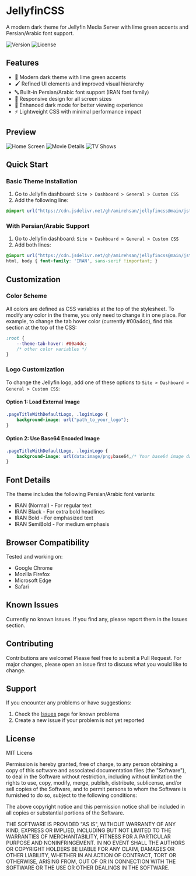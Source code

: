 # JellyfinCSS

A modern dark theme for Jellyfin Media Server with lime green accents and Persian/Arabic font support.

![Version](https://img.shields.io/badge/version-1.0.0-brightgreen)
![License](https://img.shields.io/badge/license-MIT-blue)

## Features

- 🎨 Modern dark theme with lime green accents
- 🖌️ Refined UI elements and improved visual hierarchy
- 🔤 Built-in Persian/Arabic font support (IRAN font family)
- 📱 Responsive design for all screen sizes
- 🌙 Enhanced dark mode for better viewing experience
- ⚡ Lightweight CSS with minimal performance impact

## Preview

![Home Screen](screenshots/homepage.png)
![Movie Details](screenshots/details.png)
![TV Shows](screenshots/shows.png)


## Quick Start

### Basic Theme Installation

1. Go to Jellyfin dashboard: `Site > Dashboard > General > Custom CSS`
2. Add the following line:
```css
@import url("https://cdn.jsdelivr.net/gh/amirehsan/jellyfincss@main/jstyles.css");
```

### With Persian/Arabic Support

1. Go to Jellyfin dashboard: `Site > Dashboard > General > Custom CSS`
2. Add both lines:
```css
@import url("https://cdn.jsdelivr.net/gh/amirehsan/jellyfincss@main/jstyles.css");
html, body { font-family: 'IRAN', sans-serif !important; }
```

## Customization

### Color Scheme

All colors are defined as CSS variables at the top of the stylesheet. To modify any color in the theme, you only need to change it in one place. For example, to change the tab hover color (currently #00a4dc), find this section at the top of the CSS:

```css
:root {
    --theme-tab-hover: #00a4dc;
    /* other color variables */
}
```

### Logo Customization

To change the Jellyfin logo, add one of these options to `Site > Dashboard > General > Custom CSS`:

#### Option 1: Load External Image
```css
.pageTitleWithDefaultLogo, .loginLogo {
    background-image: url("path_to_your_logo");
}
```

#### Option 2: Use Base64 Encoded Image
```css
.pageTitleWithDefaultLogo, .loginLogo {
    background-image: url(data:image/png;base64,/* Your base64 image data */);
}
```

## Font Details

The theme includes the following Persian/Arabic font variants:
- IRAN (Normal) - For regular text
- IRAN Black - For extra bold headlines
- IRAN Bold - For emphasized text
- IRAN SemiBold - For medium emphasis

## Browser Compatibility

Tested and working on:
- Google Chrome
- Mozilla Firefox
- Microsoft Edge
- Safari

## Known Issues

Currently no known issues. If you find any, please report them in the Issues section.

## Contributing

Contributions are welcome! Please feel free to submit a Pull Request. For major changes, please open an issue first to discuss what you would like to change.

## Support

If you encounter any problems or have suggestions:
1. Check the [Issues](../../issues) page for known problems
2. Create a new issue if your problem is not yet reported

## License

MIT Licens

Permission is hereby granted, free of charge, to any person obtaining a copy
of this software and associated documentation files (the "Software"), to deal
in the Software without restriction, including without limitation the rights
to use, copy, modify, merge, publish, distribute, sublicense, and/or sell
copies of the Software, and to permit persons to whom the Software is
furnished to do so, subject to the following conditions:

The above copyright notice and this permission notice shall be included in all
copies or substantial portions of the Software.

THE SOFTWARE IS PROVIDED "AS IS", WITHOUT WARRANTY OF ANY KIND, EXPRESS OR
IMPLIED, INCLUDING BUT NOT LIMITED TO THE WARRANTIES OF MERCHANTABILITY,
FITNESS FOR A PARTICULAR PURPOSE AND NONINFRINGEMENT. IN NO EVENT SHALL THE
AUTHORS OR COPYRIGHT HOLDERS BE LIABLE FOR ANY CLAIM, DAMAGES OR OTHER
LIABILITY, WHETHER IN AN ACTION OF CONTRACT, TORT OR OTHERWISE, ARISING FROM,
OUT OF OR IN CONNECTION WITH THE SOFTWARE OR THE USE OR OTHER DEALINGS IN THE
SOFTWARE.
